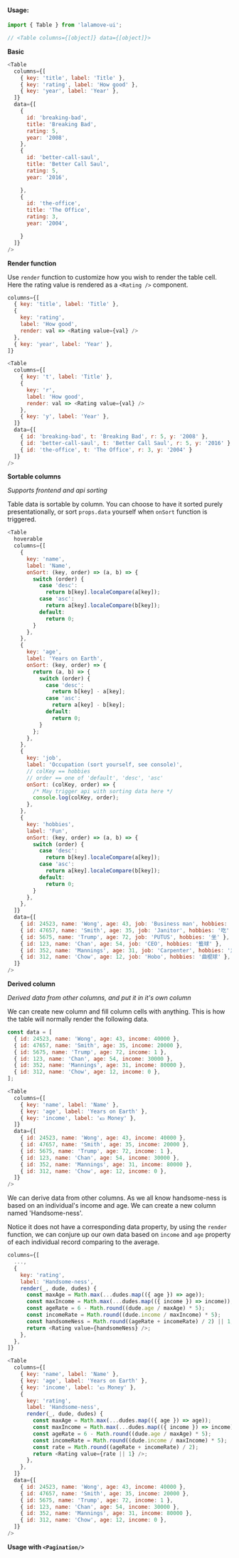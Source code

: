 #### Usage:

```js static
import { Table } from 'lalamove-ui';

// <Table columns={[object]} data={[object]}>
```

**Basic**
```js
<Table
  columns={[
    { key: 'title', label: 'Title' },
    { key: 'rating', label: 'How good' },
    { key: 'year', label: 'Year' },
  ]}
  data={[
    {
      id: 'breaking-bad',
      title: 'Breaking Bad',
      rating: 5,
      year: '2008',
    },
    {
      id: 'better-call-saul',
      title: 'Better Call Saul',
      rating: 5,
      year: '2016',

    },
    {
      id: 'the-office',
      title: 'The Office',
      rating: 3,
      year: '2004',

    }
  ]}
/>
```

**Render function**

Use `render` function to customize how you wish to render the table cell. 
Here the rating value is rendered as a `<Rating />` component.

```js static
columns={[
  { key: 'title', label: 'Title' },
  {
    key: 'rating',
    label: 'How good',
    render: val => <Rating value={val} />
  },
  { key: 'year', label: 'Year' },
]}
```

```js
<Table
  columns={[
    { key: 't', label: 'Title' },
    {
      key: 'r',
      label: 'How good',
      render: val => <Rating value={val} />
    },
    { key: 'y', label: 'Year' },
  ]}
  data={[
    { id: 'breaking-bad', t: 'Breaking Bad', r: 5, y: '2008' },
    { id: 'better-call-saul', t: 'Better Call Saul', r: 5, y: '2016' },
    { id: 'the-office', t: 'The Office', r: 3, y: '2004' }
  ]}
/>
```

**Sortable columns**

_Supports frontend and api sorting_

Table data is sortable by column. You can choose to have it sorted purely presentationally, or sort `props.data` yourself when `onSort` function is triggered.

```js
<Table
  hoverable
  columns={[
    {
      key: 'name',
      label: 'Name',
      onSort: (key, order) => (a, b) => {
        switch (order) {
          case 'desc':
            return b[key].localeCompare(a[key]);
          case 'asc':
            return a[key].localeCompare(b[key]);
          default:
            return 0;
        }
      },
    },
    {
      key: 'age',
      label: 'Years on Earth',
      onSort: (key, order) => {
        return (a, b) => {
          switch (order) {
            case 'desc':
              return b[key] - a[key];
            case 'asc':
              return a[key] - b[key];
            default:
              return 0;
          }
        };
      },
    },
    {
      key: 'job',
      label: 'Occupation (sort yourself, see console)',
      // colKey == hobbies
      // order == one of 'default', 'desc', 'asc'
      onSort: (colKey, order) => {
        /* May trigger api with sorting data here */
        console.log(colKey, order);
      },
    },
    {
      key: 'hobbies',
      label: 'Fun',
      onSort: (key, order) => (a, b) => {
        switch (order) {
          case 'desc':
            return b[key].localeCompare(a[key]);
          case 'asc':
            return a[key].localeCompare(b[key]);
          default:
            return 0;
        }
      },
    },
  ]}
  data={[
    { id: 24523, name: 'Wong', age: 43, job: 'Business man', hobbies: '購買' },
    { id: 47657, name: 'Smith', age: 35, job: 'Janitor', hobbies: '吃' },
    { id: 5675, name: 'Trump', age: 72, job: 'PUTUS', hobbies: '坐' },
    { id: 123, name: 'Chan', age: 54, job: 'CEO', hobbies: '籃球' },
    { id: 352, name: 'Mannings', age: 31, job: 'Carpenter', hobbies: '足球' },
    { id: 312, name: 'Chow', age: 12, job: 'Hobo', hobbies: '曲棍球' },
  ]}
/>
```

**Derived column**

_Derived data from other columns, and put it in it's own column_

We can create new column and fill column cells with anything. This is how the table will normally render the following data.

```js static
const data = [
  { id: 24523, name: 'Wong', age: 43, income: 40000 },
  { id: 47657, name: 'Smith', age: 35, income: 20000 },
  { id: 5675, name: 'Trump', age: 72, income: 1 },
  { id: 123, name: 'Chan', age: 54, income: 30000 },
  { id: 352, name: 'Mannings', age: 31, income: 80000 },
  { id: 312, name: 'Chow', age: 12, income: 0 },
];

```

```js
<Table
  columns={[
    { key: 'name', label: 'Name' },
    { key: 'age', label: 'Years on Earth' },
    { key: 'income', label: '💵 Money' },
  ]}
  data={[
    { id: 24523, name: 'Wong', age: 43, income: 40000 },
    { id: 47657, name: 'Smith', age: 35, income: 20000 },
    { id: 5675, name: 'Trump', age: 72, income: 1 },
    { id: 123, name: 'Chan', age: 54, income: 30000 },
    { id: 352, name: 'Mannings', age: 31, income: 80000 },
    { id: 312, name: 'Chow', age: 12, income: 0 },
  ]}
/>
```

We can derive data from other columns. As we all know handsome-ness is based on an individual's income and age. We can create a new column named 'Handsome-ness'. 

Notice it does not have a corresponding data property, by using the `render` function, we can conjure up our own data based on `income` and `age` property of each individual record comparing to the average.

```js static
columns={[
  ...,
  {
    key: 'rating',
    label: 'Handsome-ness',
    render(_, dude, dudes) {
      const maxAge = Math.max(...dudes.map(({ age }) => age));
      const maxIncome = Math.max(...dudes.map(({ income }) => income));
      const ageRate = 6 - Math.round((dude.age / maxAge) * 5);
      const incomeRate = Math.round((dude.income / maxIncome) * 5);
      const handsomeNess = Math.round((ageRate + incomeRate) / 2) || 1;
      return <Rating value={handsomeNess} />;
    },
  },
]}
```

```js
<Table
  columns={[
    { key: 'name', label: 'Name' },
    { key: 'age', label: 'Years on Earth' },
    { key: 'income', label: '💵 Money' },
    {
      key: 'rating',
      label: 'Handsome-ness',
      render(_, dude, dudes) {
        const maxAge = Math.max(...dudes.map(({ age }) => age));
        const maxIncome = Math.max(...dudes.map(({ income }) => income));
        const ageRate = 6 - Math.round((dude.age / maxAge) * 5);
        const incomeRate = Math.round((dude.income / maxIncome) * 5);
        const rate = Math.round((ageRate + incomeRate) / 2);
        return <Rating value={rate || 1} />;
      },
    },
  ]}
  data={[
    { id: 24523, name: 'Wong', age: 43, income: 40000 },
    { id: 47657, name: 'Smith', age: 35, income: 20000 },
    { id: 5675, name: 'Trump', age: 72, income: 1 },
    { id: 123, name: 'Chan', age: 54, income: 30000 },
    { id: 352, name: 'Mannings', age: 31, income: 80000 },
    { id: 312, name: 'Chow', age: 12, income: 0 },
  ]}
/>
```

**Usage with `<Pagination/>`**

